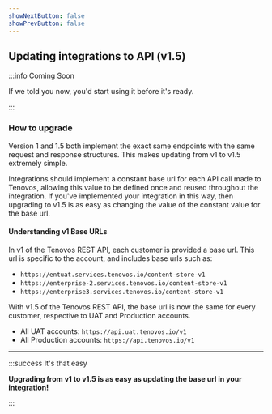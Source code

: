 ```yaml
---
showNextButton: false
showPrevButton: false
---
```


## Updating integrations to API (v1.5)

:::info Coming Soon

If we told you now, you'd start using it before it's ready.

:::

### How to upgrade

Version 1 and 1.5 both implement the exact same endpoints with the same request and response structures.  This makes updating from v1 to v1.5 extremely simple.

Integrations should implement a constant base url for each API call made to Tenovos, allowing this value to be defined once and reused throughout the integration.  If you've implemented your integration in this way, then upgrading to v1.5 is as easy as changing the value of the constant value for the base url.

#### Understanding v1 Base URLs

In v1 of the Tenovos REST API, each customer is provided a base url.  This url is specific to the account, and includes base urls such as:
- `https://entuat.services.tenovos.io/content-store-v1`
- `https://enterprise-2.services.tenovos.io/content-store-v1`
- `https://enterprise3.services.tenovos.io/content-store-v1`

With v1.5 of the Tenovos REST API, the base url is now the same for every customer, respective to UAT and Production accounts.
- All UAT accounts: `https://api.uat.tenovos.io/v1`
- All Production accounts: `https://api.tenovos.io/v1`

---

:::success It's that easy

**Upgrading from v1 to v1.5 is as easy as updating the base url in your integration!**

:::